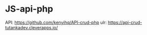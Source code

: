 # JS-api-php

API: https://github.com/kenyihq/API-crud-php
ulr: https://api-crud-tutankadev.cleverapps.io/
